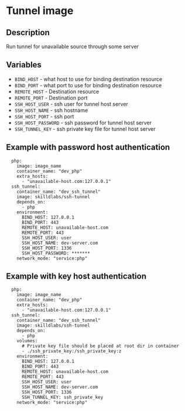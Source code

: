 # Tunnel image

## Description
Run tunnel for unavailable source through some server

## Variables
* `BIND_HOST` - what host to use for binding destination resource
* `BIND_PORT` - what port to use for binding destination resource
* `REMOTE_HOST` - Destination resource
* `REMOTE_PORT` - Destination port
* `SSH_HOST_USER` - ssh user for tunnel host server
* `SSH_HOST_NAME` - ssh hostname
* `SSH_HOST_PORT` - ssh port
* `SSH_HOST_PASSWORD` - ssh password for tunnel host server
* `SSH_TUNNEL_KEY` - ssh private key file for tunnel host server

## Example with password host authentication
```
  php:
    image: image_name
    container_name: "dev_php"
    extra_hosts:
      - "unavailable-host.com:127.0.0.1"
  ssh_tunnel:
    container_name: "dev_ssh_tunnel"
    image: skilldlabs/ssh-tunnel
    depends_on:
      - php
    environment:
      BIND_HOST: 127.0.0.1
      BIND_PORT: 443
      REMOTE_HOST: unavailable-host.com
      REMOTE_PORT: 443
      SSH_HOST_USER: user
      SSH_HOST_NAME: dev-server.com
      SSH_HOST_PORT: 1336
      SSH_HOST_PASSWORD: *******
    network_mode: "service:php"
```

## Example with key host authentication
```
  php:
    image: image_name
    container_name: "dev_php"
    extra_hosts:
      - "unavailable-host.com:127.0.0.1"
  ssh_tunnel:
    container_name: "dev_ssh_tunnel"
    image: skilldlabs/ssh-tunnel
    depends_on:
      - php
    volumes:
      # Private key file should be placed at root dir in container
      - ./ssh_private_key:/ssh_private_key:z
    environment:
      BIND_HOST: 127.0.0.1
      BIND_PORT: 443
      REMOTE_HOST: unavailable-host.com
      REMOTE_PORT: 443
      SSH_HOST_USER: user
      SSH_HOST_NAME: dev-server.com
      SSH_HOST_PORT: 1336
      SSH_TUNNEL_KEY: ssh_private_key
    network_mode: "service:php"
```

